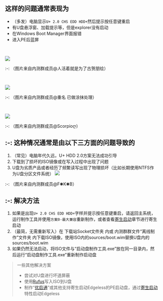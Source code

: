 ## 这样的问题通常表现为
* （多发）电脑显示`U+ 2.0 CHS EDD HDD+`然后提示按任意键重启
* 有U盘悬浮窗、加载提示等，但是explorer没有启动
* 在Windows Boot Manager界面报错
* 进入PE后蓝屏


<br/>

![](images/QQ图片20200616130533.jpg)

:-:  （图片来自内测群成员@人活着就是为了古贺朋绘）

<br/>

![](images/QQ图片20190531124822.jpg)

:-:  （图片来自内测群成员@重名 已做涂抹处理）
<br/>

<br/>

![](images/QQ图片20190531130507.jpg)

:-:  （图片来自内测群成员@Scorpioღ）

## :-: 这种情况通常是由以下三方面的问题导致的
1. （常见）电脑年代久远，U+ HDD 2.0方案无法成功引导
1. 下载到了损坏的ISO镜像或在写入过程中出现了问题
2. U盘为劣质产品或者经历了频繁读写出现了物理损坏（比如长期使用NTFS作为U盘分区文件系统）
![](images/GOS8[Y_4S]LDGQ3Y~JWLPR.png)

:-:  （图片来自内测群成员@F✺K✺B）
## :-: 解决方法
1. 如果是出现`U+ 2.0 CHS EDD HDD+`字样并提示按任意键重启，请返回主系统，运行制作工具并使用`方案0-最大兼容`重新制作，或者查看[寄生启动](寄生启动.md)章节进行寄生启动
1. （最简，无需重新写入）在 下载站Socket文件夹 内或 内测群群文件“离线制作”文件夹 内下载ISO镜像，使用ISO内的sources/boot.wim替换U盘内的sources/boot.wim
2. 如果仍然无法启动，将ISO文件与“启动盘制作工具.exe”放在同一目录内，然后运行“启动盘制作工具.exe”重新制作启动盘

> 一些其他解决方案
>  * 尝试对U盘进行坏道屏蔽
>  * 使用[Rufus](http://rufus.ie/)写入ISO到U盘
>  * 制作“[优启通](https://www.upe.net/)”或其他支持寄生启动Edgeless的PE启动盘，通过[寄生启动](寄生启动.md)特性启动Edgeless